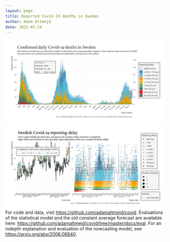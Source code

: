 ```yaml
---
layout: page
title: Reported Covid-19 deaths in Sweden
author: Adam Altmejd
date: 2022-03-24
---
```


![Graph of Swedish Covid-19 deaths with reporting delay.](deaths_lag_sweden_2022-03-24.png "Swedish Covid-19 deaths.")
![Graph of Swedish Covid-19 reporting delay in daily deaths.](lag_trend_sweden_2022-03-24.png "Trend in Swedish Covid-19 mortality reporting delay.")
For code and data, visit <https://github.com/adamaltmejd/covid>.
Evaluations of the statistical model and the old constant average forecast are available here: <https://github.com/adamaltmejd/covid/tree/master/docs/eval>.
For an indepth explanation and evaluation of the nowcasting model, see <https://arxiv.org/abs/2006.06840>.
